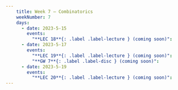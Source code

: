 ```yaml
---
    title: Week 7 – Combinatorics
    weekNumber: 7
    days:
      - date: 2023-5-15
        events:
          "**LEC 18**{: .label .label-lecture } (coming soon)":
      - date: 2023-5-17
        events:
          "**LEC 19**{: .label .label-lecture } (coming soon)":
          "**GW 7**{: .label .label-disc } (coming soon)":
      - date: 2023-5-19
        events:
          "**LEC 20**{: .label .label-lecture } (coming soon)":
---
```

